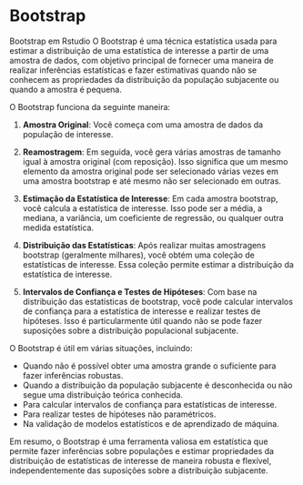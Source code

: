 # Bootstrap
Bootstrap em Rstudio
O Bootstrap é uma técnica estatística usada para estimar a distribuição de uma estatística de interesse a partir de uma amostra de dados, com objetivo principal de fornecer uma maneira de realizar inferências estatísticas e fazer estimativas quando não se conhecem as propriedades da distribuição da população subjacente ou quando a amostra é pequena.

O Bootstrap funciona da seguinte maneira:

1. **Amostra Original**: Você começa com uma amostra de dados da população de interesse.

2. **Reamostragem**: Em seguida, você gera várias amostras de tamanho igual à amostra original (com reposição). Isso significa que um mesmo elemento da amostra original pode ser selecionado várias vezes em uma amostra bootstrap e até mesmo não ser selecionado em outras.

3. **Estimação da Estatística de Interesse**: Em cada amostra bootstrap, você calcula a estatística de interesse. Isso pode ser a média, a mediana, a variância, um coeficiente de regressão, ou qualquer outra medida estatística.

4. **Distribuição das Estatísticas**: Após realizar muitas amostragens bootstrap (geralmente milhares), você obtém uma coleção de estatísticas de interesse. Essa coleção permite estimar a distribuição da estatística de interesse.

5. **Intervalos de Confiança e Testes de Hipóteses**: Com base na distribuição das estatísticas de bootstrap, você pode calcular intervalos de confiança para a estatística de interesse e realizar testes de hipóteses. Isso é particularmente útil quando não se pode fazer suposições sobre a distribuição populacional subjacente.

O Bootstrap é útil em várias situações, incluindo:

- Quando não é possível obter uma amostra grande o suficiente para fazer inferências robustas.
- Quando a distribuição da população subjacente é desconhecida ou não segue uma distribuição teórica conhecida.
- Para calcular intervalos de confiança para estatísticas de interesse.
- Para realizar testes de hipóteses não paramétricos.
- Na validação de modelos estatísticos e de aprendizado de máquina.

Em resumo, o Bootstrap é uma ferramenta valiosa em estatística que permite fazer inferências sobre populações e estimar propriedades da distribuição de estatísticas de interesse de maneira robusta e flexível, independentemente das suposições sobre a distribuição subjacente.
